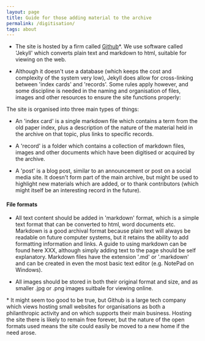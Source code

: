 ```yaml
---
layout: page
title: Guide for those adding material to the archive
permalink: /digitisation/
tags: about
---
```



- The site is hosted by a firm called [Github](http://pages.github.com)*. We use software called 'Jekyll' which converts plain text and markdown to html, suitable for viewing on the web.

- Although it doesn't use a database (which keeps the cost and complexity of the system very low), Jekyll does allow for cross-linking between 'index cards' and 'records'. Some rules apply however, and some discipline is needed in the naming and organisation of files, images and other resources to ensure the site functions properly:

The site is organised into three main types of things:

- An 'index card' is a single markdown file which contains a term from the old paper index, plus a description of the nature of the material held in the archive on that topic, plus links to specific records.

- A 'record' is a folder which contains a collection of markdown files, images and other documents which have been digitised or acquired by the archive.


- A 'post' is a blog post, similar to an announcement or post on a social media site. It doesn't form part of the main archive, but might be used to highlight new materials which are added, or to thank contributors (which might itself be an interesting record in the future).




#### File formats

- All text content should be added in 'markdown' format, which is a simple text format that can be converted to html, word documents etc. Markdown is a good archival format because plain text will always be readable on future computer systems, but it retains the ability to add formatting information and links. A guide to using markdown can be found here XXX, although simply adding text to the page should be self explanatory. Markdown files have the extension '.md' or '.markdown' and can be created in even the most basic text editor (e.g. NotePad on Windows).

- All images should be stored in both their original format and size, and as smaller .jpg or .png images suitbale for viewing online. 




\* It might seem too good to be true, but Github is a large tech company which views hosting small websites for organisations as both a philanthropic activity and on which supports their main business. Hosting the site there is likely to remain free forever, but the nature of the open formats used means the site could easily be moved to a new home if the need arose.

